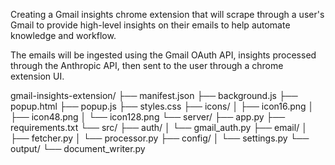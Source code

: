 
Creating a Gmail insights chrome extension that will scrape through a user's Gmail to provide high-level insights on their emails to help automate knowledge and workflow. 

The emails will be ingested using the Gmail OAuth API, insights processed through the Anthropic API, then sent to the user through a chrome extension UI.

gmail-insights-extension/
├── manifest.json
├── background.js
├── popup.html
├── popup.js
├── styles.css
├── icons/
│   ├── icon16.png
│   ├── icon48.png
│   └── icon128.png
└── server/
    ├── app.py
    ├── requirements.txt
    └── src/
        ├── auth/
        │   └── gmail_auth.py
        ├── email/
        │   ├── fetcher.py
        │   └── processor.py
        ├── config/
        │   └── settings.py
        └── output/
            └── document_writer.py

